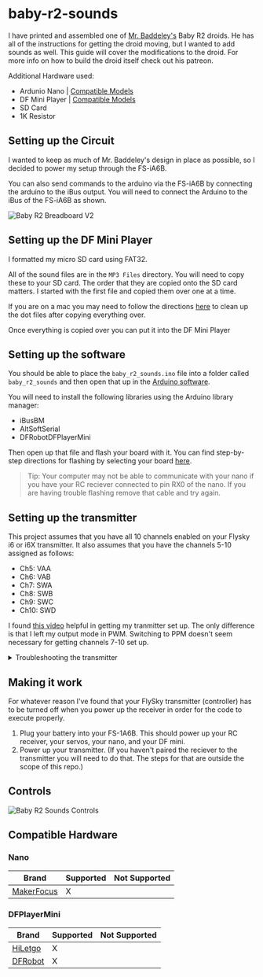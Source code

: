 # baby-r2-sounds

I have printed and assembled one of [Mr. Baddeley's](https://www.patreon.com/mrbaddeley) Baby R2 droids. He has all of the instructions for getting the droid moving, but I wanted to add sounds as well. This guide will cover the modifications to the droid. For more info on how to build the droid itself check out his patreon.

Additional Hardware used:

- Ardunio Nano | [Compatible Models](#compatible-hardware)
- DF Mini Player | [Compatible Models](#compatible-hardware)
- SD Card
- 1K Resistor

## Setting up the Circuit

I wanted to keep as much of Mr. Baddeley's design in place as possible, so I decided to power my setup through the FS-iA6B.

You can also send commands to the arduino via the FS-iA6B by connecting the arduino to the iBus output. You will need to connect the Arduino to the iBus of the FS-iA6B as shown.

![Baby R2 Breadboard V2](https://user-images.githubusercontent.com/39142975/172476735-745b308c-cbf0-40e5-90da-56930a86132c.png)

## Setting up the DF Mini Player

I formatted my micro SD card using FAT32.

All of the sound files are in the `MP3 Files` directory. You will need to copy these to your SD card. The order that they are copied onto the SD card matters. I started with the first file and copied them over one at a time.

If you are on a mac you may need to follow the directions [here](https://wiki.dfrobot.com/DFPlayer_Mini_SKU_DFR0299#target_6) to clean up the dot files after copying everything over.

Once everything is copied over you can put it into the DF Mini Player

## Setting up the software

You should be able to place the `baby_r2_sounds.ino` file into a folder called `baby_r2_sounds` and then open that up in the [Arduino software](https://www.arduino.cc/en/software).

You will need to install the following libraries using the Arduino library manager:

- iBusBM
- AltSoftSerial
- DFRobotDFPlayerMini

Then open up that file and flash your board with it. You can find step-by-step directions for flashing by selecting your board [here](https://www.arduino.cc/en/Guide).

> Tip: Your computer may not be able to communicate with your nano if you have your RC reciever connected to pin RX0 of the nano. If you are having trouble flashing remove that cable and try again.

## Setting up the transmitter

This project assumes that you have all 10 channels enabled on your Flysky i6 or i6X transmitter. It also assumes that you have the channels 5-10 assigned as follows:

- Ch5: VAA
- Ch6: VAB
- Ch7: SWA
- Ch8: SWB
- Ch9: SWC
- Ch10: SWD

I found [this video](https://www.youtube.com/watch?v=ZwM_AoKfoj0) helpful in getting my tranmitter set up. The only difference is that I left my output mode in PWM. Switching to PPM doesn't seem necessary for getting channels 7-10 set up.

<details>
  <summary>Troubleshooting the transmitter</summary>

> If things aren't working one thing to check is if your receiver is sending the correct values to the nano. To do this you can edit the code to turn debugTransmitter on.
>
> > bool debugTransmitter = true; // Set serial monitor to 115200
> 
> After you make this change:
> 1. Upload those changes to your nano
> 2. Open the serial monitor in the Arduino software
> 3. Set the serial monitor rate to 115200
> 4. Turn your RC transmitter on and change the volume and/or toggle the toggle switches
>
> If things are working you should see the updated values for each channel in the serial monitor.

</details>

## Making it work

For whatever reason I've found that your FlySky transmitter (controller) has to be turned off when you power up the receiver in order for the code to execute properly.

1. Plug your battery into your FS-1A6B. This should power up your RC receiver, your servos, your nano, and your DF mini.
2. Power up your transmitter. (If you haven't paired the reciever to the transmitter you will need to do that. The steps for that are outside the scope of this repo.)

## Controls

![Baby R2 Sounds Controls](https://user-images.githubusercontent.com/39142975/149840752-1e6b11ea-07b3-4312-a17c-db5ac8ca2787.png)

## Compatible Hardware

### Nano

| Brand                                      | Supported | Not Supported |
| ------------------------------------------ | --------- | ------------- |
| [MakerFocus](https://tinyurl.com/2mt5uw78) | X         |               |

### DFPlayerMini

| Brand                                   | Supported | Not Supported |
| --------------------------------------- | --------- | ------------- |
| [HiLetgo](https://tinyurl.com/y764yvr8) | X         |               |
| [DFRobot](https://tinyurl.com/4naf9mhx) | X         |               |
